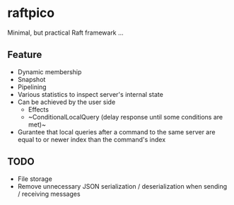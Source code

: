raftpico
========

Minimal, but practical Raft framewark ...

Feature
-------

- Dynamic membership
- Snapshot
- Pipelining
- Various statistics to inspect server's internal state
- Can be achieved by the user side
  - Effects
  - ~ConditionalLocalQuery (delay response until some conditions are met)~
- Gurantee that local queries after a command to the same server are equal to or newer index than the command's index

TODO
---

- File storage
- Remove unnecessary JSON serialization / deserialization when sending / receiving messages
